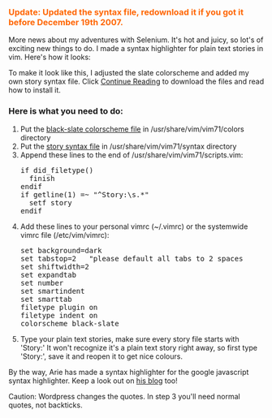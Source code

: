 <h3><font color="#ff6600"><strong>Update:</strong> Updated the syntax file, redownload it if you got it before December 19th 2007.</font></h3>
More news about my adventures with Selenium. It's hot and juicy, so lot's of exciting new things to do. I made a syntax highlighter for plain text stories in vim. Here's how it looks:

To make it look like this, I adjusted the slate colorscheme and added my own story syntax file. Click <a href="/plain-text-stories-and-vim/#more-31" title="Continue Reading">Continue Reading</a> to download the files and read how to install it.
<!--more--><h3>Here is what you need to do:</h3>
<ol>
  <li>Put the <a href="/black-slate.vim" title="My custom vim color scheme">black-slate colorscheme file</a> in /usr/share/vim/vim71/colors directory</li>
  <li>Put the <a href="/story.vim" title="story syntax file">story syntax file</a> in /usr/share/vim/vim71/syntax directory</li>
  <li>Append these lines to the end of /usr/share/vim/vim71/scripts.vim:
<pre>if did_filetype()
  finish
endif
if getline(1) =~ "^Story:\s.*"
  setf story
endif</pre></li>
  <li>Add these lines to your personal vimrc (~/.vimrc) or the systemwide vimrc file (/etc/vim/vimrc):
<pre>set background=dark
set tabstop=2   "please default all tabs to 2 spaces
set shiftwidth=2
set expandtab
set number
set smartindent
set smarttab
filetype plugin on
filetype indent on
colorscheme black-slate</pre></li>
  <li>Type your plain text stories, make sure every story file starts with 'Story:'
It won't recognize it's a plain text story right away, so first type 'Story:', save it and reopen it to get nice colours.</li>
</ol>
By the way, Arie has made a syntax highlighter for the google javascript syntax highlighter. Keep a look out on <a href="http://ariekanarie.nl/" title="Arie's Blog" target="_blank">his blog</a> too!

Caution: Wordpress changes the quotes. In step 3 you'll need normal quotes, not backticks.
